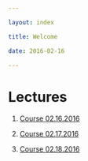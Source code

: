```yaml
---

layout: index

title: Welcome

date: 2016-02-16

---
```


# Lectures

1. [Course 02.16.2016]({{site.baseurl}}/courses/environmental_management/02162016.html)

2. [Course 02.17.2016]({{site.baseurl}}/courses/environmental_management/02172016.html)

3. [Course 02.18.2016]({{site.baseurl}}/courses/environmental_management/02182016.html)
